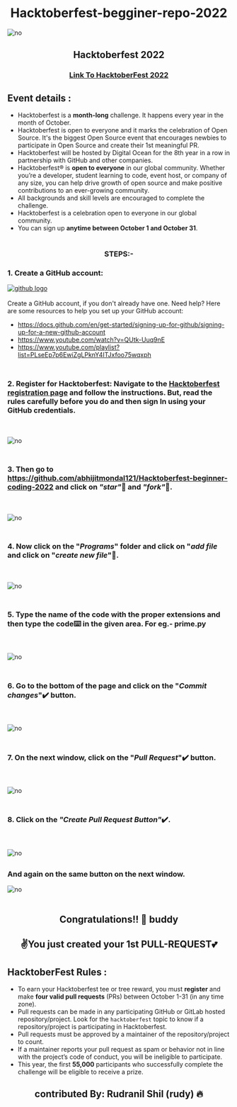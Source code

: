 ### <h1 align="center">Hacktoberfest-begginer-repo-2022</h1>

<img src = "assets/fontpage.png" alt = "no">

<h2 align="center"> Hacktoberfest 2022 </h2>

<h3 align="center">
    <a href="https://hacktoberfest.com/">
        Link To HacktoberFest 2022
    </a>
</h3>

## Event details :

- Hacktoberfest is a **month-long** challenge. It happens every year in the month of October.
- Hacktoberfest is open to everyone and it marks the celebration of Open Source. It's the biggest Open Source event that encourages newbies to participate in Open Source and create their 1st meaningful PR.
- Hacktoberfest will be hosted by Digital Ocean for the 8th year in a row in partnership with GitHub and other companies.
- Hacktoberfest® is **open to everyone** in our global community. Whether you’re a developer, student learning to code, event host, or company of any size, you can help drive growth of open source and make positive contributions to an ever-growing community.
- All backgrounds and skill levels are encouraged to complete the challenge.
- Hacktoberfest is a celebration open to everyone in our global community.
- You can sign up **anytime between October 1 and October 31**.
  <br></br>

### <div align="center">STEPS:-</div>

### 1. Create a GitHub account:

<a href="https://github.com/"><img align= "center" src=assets/github.png alt="github logo"/></a>
<br><br>
Create a GitHub account, if you don't already have one. Need help? Here are some resources to help you set up your GitHub account:

- https://docs.github.com/en/get-started/signing-up-for-github/signing-up-for-a-new-github-account
- https://www.youtube.com/watch?v=QUtk-Uuq9nE
- https://www.youtube.com/playlist?list=PLseEp7p6EwiZgLPknY4ITJxfoo75wqxph
  <br></br>

##

### 2. Register for Hacktoberfest: Navigate to the [Hacktoberfest registration page](https://hacktoberfest.com/) and follow the instructions. But, read the rules carefully before you do and then sign In using your GitHub credentials.

<br></br>
<img src = "assets/photo2.png" alt = "no">
<br></br>

##

### 3. Then go to https://github.com/abhijitmondal121/Hacktoberfest-beginner-coding-2022 and click on *"star"*🌟 and *"fork"*🍴.

<br></br>
<img src = "assets/photo3.png" alt = "no">
<br></br>

##

### 4. Now click on the "_Programs_" folder and click on "_add file_ and click on "_create new file_"📁.

<br></br>
<img src = "assets/photo4.png" alt = "no">
<br></br>

##

### 5. Type the name of the code with the proper extensions and then type the code⌨️ in the given area. For eg.- prime.py

<br></br>
<img src = "assets/photo5.png" alt = "no">
<br></br>

##

### 6. Go to the bottom of the page and click on the "_Commit changes_"✔️ button.

<br></br>
<img src = "assets/photo6.png" alt = "no">
<br></br>

##

### 7. On the next window, click on the "_Pull Request_"✔️ button.

<br></br>
<img src = "assets/photo7.png" alt = "no">
<br></br>

##

### 8. Click on the *"Create Pull Request Button"*✔️.

<br></br>
<img src = "assets/photo8.png" alt = "no">

##

### And again on the same button on the next window.

  <img src = "assets/photo9.png" alt = "no">
<br></br>

##

## <div align="center"> Congratulations!! 🥰 buddy </div>

## <div align="center">✌You just created your 1st PULL-REQUEST💕</div>

## HacktoberFest Rules :

- To earn your Hacktoberfest tee or tree reward, you must **register** and make **four valid pull requests** (PRs) between October 1-31 (in any time zone).
- Pull requests can be made in any participating GitHub or GitLab hosted repository/project. Look for the `hacktoberfest` topic to know if a repository/project is participating in Hacktoberfest.
- Pull requests must be approved by a maintainer of the repository/project to count.
- If a maintainer reports your pull request as spam or behavior not in line with the project’s code of conduct, you will be ineligible to participate.
- This year, the first **55,000** participants who successfully complete the challenge will be eligible to receive a prize.

## <div align="center"> contributed By: Rudranil Shil (rudy) 🔥</div>

